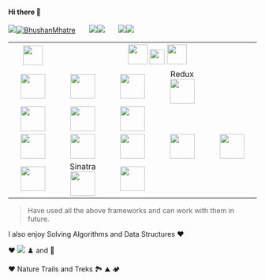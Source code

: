 #### Hi there 👋

[![](https://img.shields.io/badge/I%20am-%23F7DF1E.svg?&style=for-the-badge)![BhushanMhatre](https://img.shields.io/badge/Bhushan-%23181717.svg?&style=for-the-badge&logo=github&logoColor=white)](https://github.com/thebhushanmhatre) &nbsp; &nbsp; &nbsp;
[![](https://img.shields.io/badge/Check%20my-%23F7DF1E.svg?&style=for-the-badge)![](https://img.shields.io/badge/react%20website%20here%20-%2320232a.svg?&style=for-the-badge&logo=react&logoColor=%2361DAFB)](https://thebhushanmhatre.herokuapp.com/) &nbsp; &nbsp; &nbsp;
[![](https://img.shields.io/badge/Connect%20with%20me%20on-%23F7DF1E.svg?&style=for-the-badge)![](https://img.shields.io/badge/linkedin-%230077B5.svg?&style=for-the-badge&logo=linkedin&logoColor=white)](https://www.linkedin.com/in/thebhushanmhatre/)

<table>
<tr>
  <th><img height=40px src="https://cdn2.iconfinder.com/data/icons/programming-languages-8/64/207_programming-program-language-code-coding-18-512.png"></th>
  <th colspan="4">
    <img height=40px src="https://static.thenounproject.com/png/9280-200.png">
    <img height=30px src="https://cdn3.iconfinder.com/data/icons/math-numbers-solid/24/ampersand-solid-512.png">
    <img height=40px src="https://static.thenounproject.com/png/2574406-200.png">
  </th>
</tr>

<tr>
  <!-- JS Express React Redux -->
  <td align="center" width="20%"><img height=50px src="https://cdn.iconscout.com/icon/free/png-64/javascript-1-225993.png"></td>
  <td align="center" width="20%"><img height=50px src="https://cdn.iconscout.com/icon/free/png-64/express-2-282577.png"> </td>
  <td align="center" width="20%"><img height=50px src="https://cdn.iconscout.com/icon/free/png-64/react-4-1175110.png"></td>
  <td align="center" width="20%">Redux <img height=50px src="https://redux.js.org/img/redux.svg"></td>
</tr>

<tr>
  <!-- Python Flask Django Tkinter -->
  <td align="center" width="20%"><img height=50px src="https://www.python.org/static/community_logos/python-logo.png"></td>
  <td align="center" width="20%"><img height=50px src="https://flask.palletsprojects.com/en/1.1.x/_images/flask-logo.png"></td>
  <td align="center" width="20%"><img height=50px src="https://cdn.iconscout.com/icon/free/png-512/django-2-282855.png"></td>
</tr>

<tr>
  <!-- DB Oracle MySQL MongoDB Postgres -->
  <td align="center" width="20%"><img height=50px src="https://cdn2.iconfinder.com/data/icons/programming-50/64/206_programming-sql-data-database-512.png"></td>
  <td align="center" width="20%"><img height=50px src="https://www.oracle.com/a/ocom/img/sql-dev.svg"></td>
  <td align="center" width="20%"><img height=50px src="https://cdn.iconscout.com/icon/free/png-64/mysql-12-556000.png"></td>
  <td align="center" width="20%"><img height=50px src="https://www.logolynx.com/images/logolynx/d5/d50b83324fb4fbab14cdfaf47409115b.jpeg"></td>
  <td align="center" width="20%"><img height=50px src="https://www.postgresql.org/media/img/about/press/elephant.png"></td>
</tr>

<tr>
  <!-- Ruby Sinatra ROR -->
  <td align="center" width="20%"><img height=50px src="https://cdn.iconscout.com/icon/free/png-64/ruby-45-1175100.png"></td>
  <td align="center" width="20%">Sinatra<img height=50px src="http://sinatrarb.com/images/logo.png"></td>
  <td align="center" width="20%"><img height=50px src="https://rubyonrails.org/images/rails-logo.svg"></td>
</tr>

</table>

> Have used all the above frameworks and can work with them in future.

I also enjoy Solving Algorithms and Data Structures :hearts:

:heart: ![](https://img.shields.io/badge/mathematics%20-%23000000.svg?&style=for-the-badge&logo=matrix&logoColor=white)
:chess_pawn: and :cricket_game: 

:heart: Nature Trails and Treks :national_park: :mountain: :camping:
